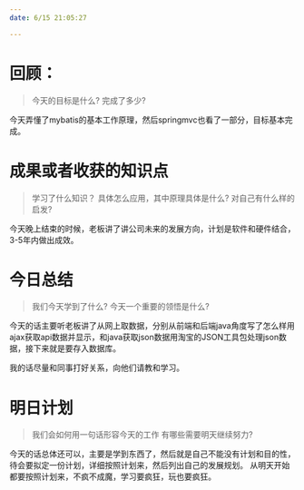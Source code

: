 ```yaml
---
date: 6/15 21:05:27

---
```


# 回顾：
> 今天的目标是什么?
> 完成了多少?

今天弄懂了mybatis的基本工作原理，然后springmvc也看了一部分，目标基本完成。


# 成果或者收获的知识点
> 学习了什么知识？
> 具体怎么应用，其中原理具体是什么?
> 对自己有什么样的启发?

今天晚上结束的时候，老板讲了讲公司未来的发展方向，计划是软件和硬件结合，3-5年内做出成效。

# 今日总结
> 我们今天学到了什么?
> 今天一个重要的领悟是什么?

今天的话主要听老板讲了从网上取数据，分别从前端和后端java角度写了怎么样用ajax获取api数据并显示，和java获取json数据用淘宝的JSON工具包处理json数据，接下来就是要存入数据库。

我的话尽量和同事打好关系，向他们请教和学习。


# 明日计划
> 我们会如何用一句话形容今天的工作
> 有哪些需要明天继续努力?

今天的话总体还可以，主要是学到东西了，然后就是自己不能没有计划和目的性，待会要拟定一份计划，详细按照计划来，然后列出自己的发展规划。
从明天开始都要按照计划来，不疯不成魔，学习要疯狂，玩也要疯狂。

